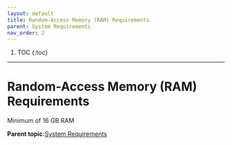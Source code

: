```yaml
---
layout: default
title: Random-Access Memory (RAM) Requirements
parent: System Requirements
nav_order: 2
---
```


1. TOC
{:toc}

---


# Random-Access Memory \(RAM\) Requirements

Minimum of 16 GB RAM

**Parent topic:**[System Requirements](GUID-B95F8060-5ED0-4C65-9790-71CB740A8769.md)

